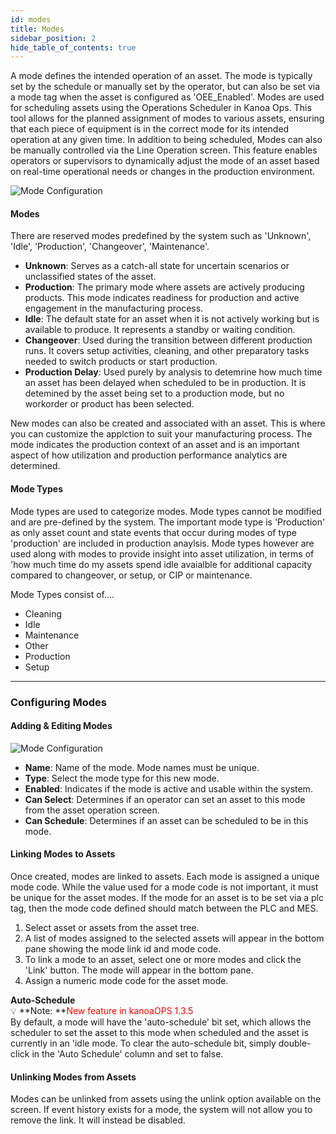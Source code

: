 ```yaml
---
id: modes
title: Modes
sidebar_position: 2
hide_table_of_contents: true
---
```

A mode defines the intended operation of an asset. The mode is typically set by the schedule or manually set by the operator, but can also be set via 
a mode tag when the asset is configured as 'OEE_Enabled'. 
Modes are used for scheduling assets using the Operations Scheduler in Kanoa Ops. This tool allows for the planned assignment of modes to various assets, ensuring that each piece of equipment is in the correct mode for its intended operation at any given time.
In addition to being scheduled, Modes can also be manually controlled via the Line Operation screen. This feature enables operators or supervisors to dynamically adjust the mode of an asset based on real-time operational needs or changes in the production environment.

![Mode Configuration](/img/asset-config/mode-table-config.png)

#### Modes
There are reserved modes predefined by the system such as 'Unknown', 'Idle', 'Production', 'Changeover', 'Maintenance'.

* **Unknown**: Serves as a catch-all state for uncertain scenarios or unclassified states of the asset.<br />
* **Production**: The primary mode where assets are actively producing products. This mode indicates readiness for production and active engagement in the manufacturing process.<br />
* **Idle**: The default state for an asset when it is not actively working but is available to produce. It represents a standby or waiting condition.<br />
* **Changeover**: Used during the transition between different production runs. It covers setup activities, cleaning, and other preparatory tasks needed to switch products or start production.<br/>
* **Production Delay**: Used purely by analysis to detemrine how much time an asset has been delayed when scheduled to be in production. It is detemined by the asset being set to a production mode, but no workorder or product has been selected.<br/>

New modes can also be created and associated with an asset. This is where you can customize the applction to suit your manufacturing process.
The mode indicates the production context of an asset and is an important aspect of how utilization and production performance analytics are determined.

#### Mode Types
Mode types are used to categorize modes. Mode types cannot be modified and are pre-defined by the system. The important mode type is 'Production' as only asset count and state events that occur during modes of type 'production' are included in production anaylsis.
Mode types however are used along with modes to provide insight into asset utilization, in terms of 'how much time do my assets spend idle avaialble for additional capacity
compared to changeover, or setup, or CIP or maintenance.

Mode Types consist of....
* Cleaning
* Idle
* Maintenance
* Other
* Production
* Setup

***
### Configuring Modes

#### Adding & Editing Modes

![Mode Configuration](/img/asset-config/mode-config.png)

* **Name**: Name of the mode. Mode names must be unique.
* **Type**: Select the mode type for this new mode.
* **Enabled**: Indicates if the mode is active and usable within the system.
* **Can Select**: Determines if an operator can set an asset to this mode from the asset operation screen.
* **Can Schedule**: Determines if an asset can be scheduled to be in this mode.

#### Linking Modes to Assets
Once created, modes are linked to assets. Each mode is assigned a unique mode code.
While the value used for a mode code is not important, it must be unique for the asset modes. If the mode for an asset is to be set via a plc tag, then the mode code
defined should match between the PLC and MES.

1. Select asset or assets from the asset tree.
2. A list of modes assigned to the selected assets will appear in the bottom pane showing the mode link id and mode code.
3. To link a mode to an asset, select one or more modes and click the 'Link' button. The mode will appear in the bottom pane.
4. Assign a numeric mode code for the asset mode.

**Auto-Schedule**<br/>
:bulb: **Note: **<font color="red">New feature in kanoaOPS 1.3.5</font><br/>
By default, a mode will have the 'auto-schedule' bit set, which allows the scheduler to set the asset to this mode when scheduled and the asset is currently in 
an 'idle mode. To clear the auto-schedule bit, simply double-click in the 'Auto Schedule' column and set to false.

#### Unlinking Modes from Assets
Modes can be unlinked from assets using the unlink option available on the screen. If event history exists for a mode, the system will not allow you to remove the link. 
It will instead be disabled.